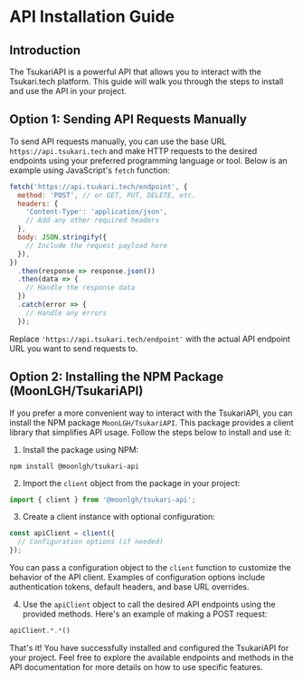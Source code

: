 # API Installation Guide

## Introduction
The TsukariAPI is a powerful API that allows you to interact with the Tsukari.tech platform. This guide will walk you through the steps to install and use the API in your project.

## Option 1: Sending API Requests Manually
To send API requests manually, you can use the base URL `https://api.tsukari.tech` and make HTTP requests to the desired endpoints using your preferred programming language or tool. Below is an example using JavaScript's `fetch` function:

```javascript
fetch('https://api.tsukari.tech/endpoint', {
  method: 'POST', // or GET, PUT, DELETE, etc.
  headers: {
    'Content-Type': 'application/json',
    // Add any other required headers
  },
  body: JSON.stringify({
    // Include the request payload here
  }),
})
  .then(response => response.json())
  .then(data => {
    // Handle the response data
  })
  .catch(error => {
    // Handle any errors
  });
```

Replace `'https://api.tsukari.tech/endpoint'` with the actual API endpoint URL you want to send requests to.

## Option 2: Installing the NPM Package (MoonLGH/TsukariAPI)
If you prefer a more convenient way to interact with the TsukariAPI, you can install the NPM package `MoonLGH/TsukariAPI`. This package provides a client library that simplifies API usage. Follow the steps below to install and use it:

1. Install the package using NPM:

```shell
npm install @moonlgh/tsukari-api
```

2. Import the `client` object from the package in your project:

```javascript
import { client } from '@moonlgh/tsukari-api';
```

3. Create a client instance with optional configuration:

```javascript
const apiClient = client({
  // Configuration options (if needed)
});
```

You can pass a configuration object to the `client` function to customize the behavior of the API client. Examples of configuration options include authentication tokens, default headers, and base URL overrides.

4. Use the `apiClient` object to call the desired API endpoints using the provided methods. Here's an example of making a POST request:

```javascript
apiClient.*.*()
```


That's it! You have successfully installed and configured the TsukariAPI for your project. Feel free to explore the available endpoints and methods in the API documentation for more details on how to use specific features.
